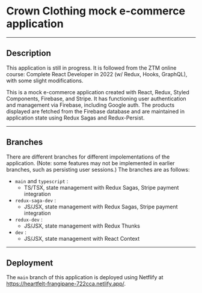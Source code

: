 # Crown Clothing mock e-commerce application

---

## Description

This application is still in progress. It is followed from the ZTM online course: Complete React Developer in 2022 (w/ Redux, Hooks, GraphQL), with some slight modifications.

This is a mock e-commerce application created with React, Redux, Styled Components, Firebase, and Stripe. It has functioning user authentication and management via Firebase, including Google auth. The products displayed are fetched from the Firebase database and are maintained in application state using Redux Sagas and Redux-Persist.

---

## Branches

There are different branches for different impolementations of the application. (Note: some features may not be implemented in earlier branches, such as persisting user sessions.) The branches are as follows:

- `main` and `typescript` :
  - TS/TSX, state management with Redux Sagas, Stripe payment integration
- `redux-saga-dev` :
  - JS/JSX, state management with Redux Sagas, Stripe payment integration
- `redux-dev` :
  - JS/JSX, state management with Redux Thunks
- `dev` :
  - JS/JSX, state management with React Context

---

## Deployment

The `main` branch of this application is deployed using Netflify at <https://heartfelt-frangipane-722cca.netlify.app/>.
